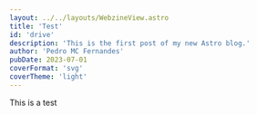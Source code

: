 ```yaml
---
layout: ../../layouts/WebzineView.astro
title: 'Test'
id: 'drive'
description: 'This is the first post of my new Astro blog.'
author: 'Pedro MC Fernandes'
pubDate: 2023-07-01
coverFormat: 'svg'
coverTheme: 'light'
---
```

This is a test